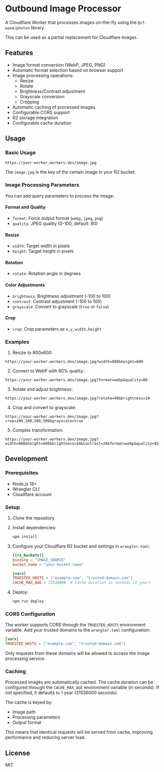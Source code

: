 # Outbound Image Processor

A Cloudflare Worker that processes images on-the-fly using the `@cf-wasm/photon` library.

This can be used as a partial replacement for Cloudflare Images.

## Features

- Image format conversion (WebP, JPEG, PNG)
- Automatic format selection based on browser support
- Image processing operations:
  - Resize
  - Rotate
  - Brightness/Contrast adjustment
  - Grayscale conversion
  - Cropping
- Automatic caching of processed images
- Configurable CORS support
- R2 storage integration
- Configurable cache duration

## Usage

### Basic Usage

```
https://your-worker.workers.dev/image.jpg
```

The `image.jpg` is the key of the certain image in your R2 bucket.

### Image Processing Parameters

You can add query parameters to process the image:

#### Format and Quality

- `format`: Force output format (`webp`, `jpeg`, `png`)
- `quality`: JPEG quality (0-100, default: 90)

#### Resize

- `width`: Target width in pixels
- `height`: Target height in pixels

#### Rotation

- `rotate`: Rotation angle in degrees

#### Color Adjustments

- `brightness`: Brightness adjustment (-100 to 100)
- `contrast`: Contrast adjustment (-100 to 100)
- `grayscale`: Convert to grayscale (`true` or `false`)

#### Crop

- `crop`: Crop parameters as `x,y,width,height`

### Examples

1. Resize to 800x600:

```
https://your-worker.workers.dev/image.jpg?width=800&height=600
```

2. Convert to WebP with 80% quality:

```
https://your-worker.workers.dev/image.jpg?format=webp&quality=80
```

3. Rotate and adjust brightness:

```
https://your-worker.workers.dev/image.jpg?rotate=90&brightness=20
```

4. Crop and convert to grayscale:

```
https://your-worker.workers.dev/image.jpg?crop=100,100,500,500&grayscale=true
```

5. Complex transformation:

```
https://your-worker.workers.dev/image.jpg?width=800&height=600&brightness=10&contrast=20&format=webp&quality=85
```

## Development

### Prerequisites

- Node.js 18+
- Wrangler CLI
- Cloudflare account

### Setup

1. Clone the repository
2. Install dependencies:

   ```bash
   npm install
   ```

3. Configure your Cloudflare R2 bucket and settings in `wrangler.toml`:

   ```toml
   [[r2_buckets]]
   binding = "IMAGE_SOURCE"
   bucket_name = "your-bucket-name"

   [vars]
   TRUESTED_HOSTS = ["example.com", "trusted-domain.com"]
   CACHE_MAX_AGE = 31536000  # Cache duration in seconds (1 year)
   ```

4. Deploy:

   ```bash
   npm run deploy
   ```

### CORS Configuration

The worker supports CORS through the `TRUESTED_HOSTS` environment variable. Add your trusted domains to the `wrangler.toml` configuration:

```toml
[vars]
TRUESTED_HOSTS = ["example.com", "trusted-domain.com"]
```

Only requests from these domains will be allowed to access the image processing service.

### Caching

Processed images are automatically cached. The cache duration can be configured through the `CACHE_MAX_AGE` environment variable (in seconds). If not specified, it defaults to 1 year (31536000 seconds).

The cache is keyed by:
- Image path
- Processing parameters
- Output format

This means that identical requests will be served from cache, improving performance and reducing server load.

## License

MIT
